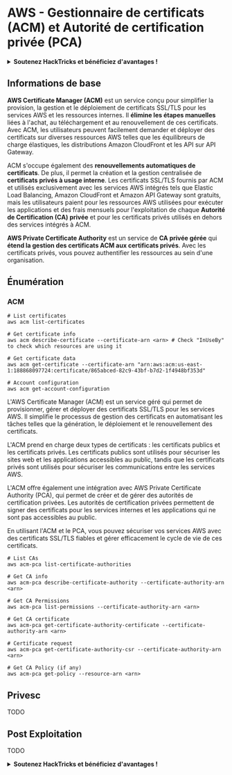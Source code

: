 # AWS - Gestionnaire de certificats (ACM) et Autorité de certification privée (PCA)

<details>

<summary><strong>Soutenez HackTricks et bénéficiez d'avantages !</strong></summary>

* Si vous souhaitez voir votre **entreprise annoncée dans HackTricks** ou si vous souhaitez accéder à la **dernière version de PEASS ou télécharger HackTricks en PDF**, consultez les [**PLANS D'ABONNEMENT**](https://github.com/sponsors/carlospolop) !
* Obtenez le [**swag officiel PEASS & HackTricks**](https://peass.creator-spring.com)
* Découvrez [**La famille PEASS**](https://opensea.io/collection/the-peass-family), notre collection exclusive de [**NFT**](https://opensea.io/collection/the-peass-family)
* **Rejoignez le** 💬 [**groupe Discord**](https://discord.gg/hRep4RUj7f) ou le [**groupe Telegram**](https://t.me/peass) ou **suivez** moi sur **Twitter** 🐦 [**@carlospolopm**](https://twitter.com/carlospolopm)**.**
* **Partagez vos astuces de piratage en soumettant des PR aux** [**HackTricks**](https://github.com/carlospolop/hacktricks) et [**HackTricks Cloud**](https://github.com/carlospolop/hacktricks-cloud) github repos.

</details>

## Informations de base

**AWS Certificate Manager (ACM)** est un service conçu pour simplifier la provision, la gestion et le déploiement de certificats SSL/TLS pour les services AWS et les ressources internes. Il **élimine les étapes manuelles** liées à l'achat, au téléchargement et au renouvellement de ces certificats. Avec ACM, les utilisateurs peuvent facilement demander et déployer des certificats sur diverses ressources AWS telles que les équilibreurs de charge élastiques, les distributions Amazon CloudFront et les API sur API Gateway.

ACM s'occupe également des **renouvellements automatiques de certificats**. De plus, il permet la création et la gestion centralisée de **certificats privés à usage interne**. Les certificats SSL/TLS fournis par ACM et utilisés exclusivement avec les services AWS intégrés tels que Elastic Load Balancing, Amazon CloudFront et Amazon API Gateway sont gratuits, mais les utilisateurs paient pour les ressources AWS utilisées pour exécuter les applications et des frais mensuels pour l'exploitation de chaque **Autorité de Certification (CA) privée** et pour les certificats privés utilisés en dehors des services intégrés à ACM.

**AWS Private Certificate Authority** est un service de **CA privée gérée** qui **étend la gestion des certificats ACM aux certificats privés**. Avec les certificats privés, vous pouvez authentifier les ressources au sein d'une organisation.

## Énumération

### ACM
```
# List certificates
aws acm list-certificates

# Get certificate info
aws acm describe-certificate --certificate-arn <arn> # Check "InUseBy" to check which resources are using it

# Get certificate data
aws acm get-certificate --certificate-arn "arn:aws:acm:us-east-1:188868097724:certificate/865abced-82c9-43bf-b7d2-1f4948bf353d"

# Account configuration
aws acm get-account-configuration
```
L'AWS Certificate Manager (ACM) est un service géré qui permet de provisionner, gérer et déployer des certificats SSL/TLS pour les services AWS. Il simplifie le processus de gestion des certificats en automatisant les tâches telles que la génération, le déploiement et le renouvellement des certificats.

L'ACM prend en charge deux types de certificats : les certificats publics et les certificats privés. Les certificats publics sont utilisés pour sécuriser les sites web et les applications accessibles au public, tandis que les certificats privés sont utilisés pour sécuriser les communications entre les services AWS.

L'ACM offre également une intégration avec AWS Private Certificate Authority (PCA), qui permet de créer et de gérer des autorités de certification privées. Les autorités de certification privées permettent de signer des certificats pour les services internes et les applications qui ne sont pas accessibles au public.

En utilisant l'ACM et le PCA, vous pouvez sécuriser vos services AWS avec des certificats SSL/TLS fiables et gérer efficacement le cycle de vie de ces certificats.
```
# List CAs
aws acm-pca list-certificate-authorities

# Get CA info
aws acm-pca describe-certificate-authority --certificate-authority-arn <arn>

# Get CA Permissions
aws acm-pca list-permissions --certificate-authority-arn <arn>

# Get CA certificate
aws acm-pca get-certificate-authority-certificate --certificate-authority-arn <arn>

# Certificate request
aws acm-pca get-certificate-authority-csr --certificate-authority-arn <arn>

# Get CA Policy (if any)
aws acm-pca get-policy --resource-arn <arn>
```
## Privesc

TODO

## Post Exploitation

TODO

<details>

<summary><strong>Soutenez HackTricks et bénéficiez d'avantages !</strong></summary>

* Si vous souhaitez voir votre **entreprise annoncée dans HackTricks** ou si vous souhaitez accéder à la **dernière version de PEASS ou télécharger HackTricks en PDF**, consultez les [**PLANS D'ABONNEMENT**](https://github.com/sponsors/carlospolop) !
* Obtenez le [**swag officiel PEASS & HackTricks**](https://peass.creator-spring.com)
* Découvrez [**The PEASS Family**](https://opensea.io/collection/the-peass-family), notre collection exclusive de [**NFT**](https://opensea.io/collection/the-peass-family)
* **Rejoignez le** 💬 [**groupe Discord**](https://discord.gg/hRep4RUj7f) ou le [**groupe Telegram**](https://t.me/peass) ou **suivez** moi sur **Twitter** 🐦 [**@carlospolopm**](https://twitter.com/carlospolopm)**.**
* **Partagez vos astuces de piratage en soumettant des PR aux** [**HackTricks**](https://github.com/carlospolop/hacktricks) et [**HackTricks Cloud**](https://github.com/carlospolop/hacktricks-cloud) dépôts github.

</details>
